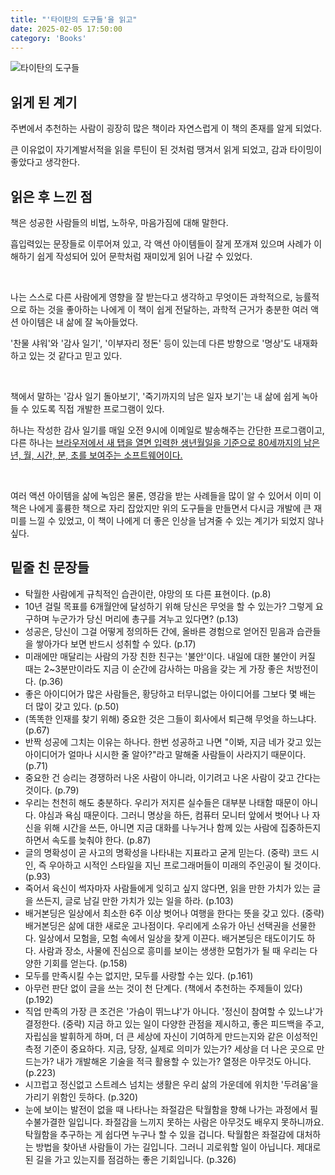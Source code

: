 ```yaml
---
title: "'타이탄의 도구들'을 읽고"
date: 2025-02-05 17:50:00
category: 'Books'
---
```


![타이탄의 도구들](https://github.com/user-attachments/assets/a43de53e-9ca3-4dd0-91ec-7d8a885be666)

## 읽게 된 계기

주변에서 추천하는 사람이 굉장히 많은 책이라 자연스럽게 이 책의 존재를 알게 되었다.

큰 이유없이 자기계발서적을 읽을 루틴이 된 것처럼 땡겨서 읽게 되었고, 감과 타이밍이 좋았다고 생각한다.

## 읽은 후 느낀 점

책은 성공한 사람들의 비법, 노하우, 마음가짐에 대해 말한다.

흡입력있는 문장들로 이루어져 있고, 각 액션 아이템들이 잘게 쪼개져 있으며 사례가 이해하기 쉽게 작성되어 있어 문학처럼 재미있게 읽어 나갈 수 있었다.

<br />

나는 스스로 다른 사람에게 영향을 잘 받는다고 생각하고 무엇이든 과학적으로, 능률적으로 하는 것을 좋아하는 나에게 이 책이 쉽게 전달하는, 과학적 근거가 충분한 여러 액션 아이템은 내 삶에 잘 녹아들었다.

'찬물 샤워'와 '감사 일기', '이부자리 정돈' 등이 있는데 다른 방향으로 '명상'도 내재화하고 있는 것 같다고 믿고 있다.

<br />

책에서 말하는 '감사 일기 돌아보기', '죽기까지의 남은 일자 보기'는 내 삶에 쉽게 녹아들 수 있도록 직접 개발한 프로그램이 있다.

하나는 작성한 감사 일기를 매일 오전 9시에 이메일로 발송해주는 간단한 프로그램이고, 다른 하나는 [브라우저에서 새 탭을 열면 입력한 생년월일을 기준으로 80세까지의 남은 년, 월, 시간, 분, 초를 보여주는 소프트웨어이다.](https://chromewebstore.google.com/detail/remains/coplecjkohilodkdodmmbbeccahficgl)

<br />

여러 액션 아이템을 삶에 녹임은 물론, 영감을 받는 사례들을 많이 알 수 있어서 이미 이 책은 나에게 훌륭한 책으로 자리 잡았지만 위의 도구들을 만들면서 다시금 개발에 큰 재미를 느낄 수 있었고, 이 책이 나에게 더 좋은 인상을 남겨줄 수 있는 계기가 되었지 않나 싶다.

## 밑줄 친 문장들

* 탁월한 사람에게 규칙적인 습관이란, 야망의 또 다른 표현이다. (p.8)
* 10년 걸릴 목표를 6개월안에 달성하기 위해 당신은 무엇을 할 수 있는가? 그렇게 요구하며 누군가가 당신 머리에 총구를 겨누고 있다면? (p.13)
* 성공은, 당신이 그걸 어떻게 정의하든 간에, 올바른 경험으로 얻어진 믿음과 습관들을 쌓아가다 보면 반드시 성취할 수 있다. (p.17)
* 미래에만 매달리는 사람의 가장 친한 친구는 '불안'이다. 내일에 대한 불안이 커질 때는 2~3분만이라도 지금 이 순간에 감사하는 마음을 갖는 게 가장 좋은 처방전이다. (p.36)
* 좋은 아이디어가 많은 사람들은, 황당하고 터무니없는 아이디어를 그보다 몇 배는 더 많이 갖고 있다. (p.50)
* (똑똑한 인재를 찾기 위해) 중요한 것은 그들이 회사에서 퇴근해 무엇을 하느냐다. (p.67)
* 반짝 성공에 그치는 이유는 하나다. 한번 성공하고 나면 "이봐, 지금 네가 갖고 있는 아이디어가 얼마나 시시한 줄 알아?"라고 말해줄 사람들이 사라지기 때문이다. (p.71)
* 중요한 건 승리는 경쟁하러 나온 사람이 아니라, 이기려고 나온 사람이 갖고 간다는 것이다. (p.79)
* 우리는 천천히 해도 충분하다. 우리가 저지른 실수들은 대부분 나태함 때문이 아니다. 야심과 욕심 때문이다. 그러니 명상을 하든, 컴퓨터 모니터 앞에서 벗어나 나 자신을 위해 시간을 쓰든, 아니면 지금 대화를 나누거나 함께 있는 사람에 집중하든지 하면서 속도를 늦춰야 한다. (p.87)
* 글의 명확성이 곧 사고의 명확성을 나타내는 지표라고 굳게 믿는다. (중략) 코드 시인, 즉 우아하고 시적인 스타일을 지닌 프로그래머들이 미래의 주인공이 될 것이다. (p.93)
* 죽어서 육신이 썩자마자 사람들에게 잊히고 싶지 않다면, 읽을 만한 가치가 있는 글을 쓰든지, 글로 남길 만한 가치가 있는 일을 하라. (p.103)
* 배거본딩은 일상에서 최소한 6주 이상 벗어나 여행을 한다는 뜻을 갖고 있다. (중략) 배거본딩은 삶에 대한 새로운 고나점이다. 우리에게 소유가 아닌 선택권을 선물한다. 일상에서 모험을, 모험 속에서 일상을 찾게 이끈다. 배거본딩은 태도이기도 하다. 사람과 장소, 사물에 진심으로 흥미를 보이는 생생한 모험가가 될 때 우리는 다양한 기회를 얻는다. (p.158)
* 모두를 만족시킬 수는 없지만, 모두를 사랑할 수는 있다. (p.161)
* 아무런 판단 없이 글을 쓰는 것이 천 단계다. (책에서 추천하는 주제들이 있다) (p.192)
* 직업 만족의 가장 큰 조건은 '가슴이 뛰느냐'가 아니다. '정신이 참여할 수 있느냐'가 결정한다. (중략) 지금 하고 있는 일이 다양한 관점을 제시하고, 좋은 피드백을 주고, 자립심을 발휘하게 하며, 더 큰 세상에 자신이 기여하게 만드는지와 같은 이성적인 측정 기준이 중요하다. 지금, 당장, 실제로 의미가 있는가? 세상을 더 나은 곳으로 만드는가? 내가 개발해온 기술을 적극 활용할 수 있는가? 열정은 아무것도 아니다. (p.223)
* 시끄럽고 정신없고 스트레스 넘치는 생활은 우리 삶의 가운데에 위치한 '두려움'을 가리기 위함인 듯하다. (p.320)
* 눈에 보이는 발전이 없을 때 나타나는 좌절감은 탁월함을 향해 나가는 과정에서 필수불가결한 일입니다. 좌절감을 느끼지 못하는 사람은 아무것도 배우지 못하니까요. 탁월함을 추구하는 게 쉽다면 누구나 할 수 있을 겁니다. 탁월함은 좌절감에 대처하는 방법을 찾아낸 사람들이 가는 길입니다. 그러니 괴로워할 일이 아닙니다. 제대로 된 길을 가고 있는지를 점검하는 좋은 기회입니다. (p.326)
